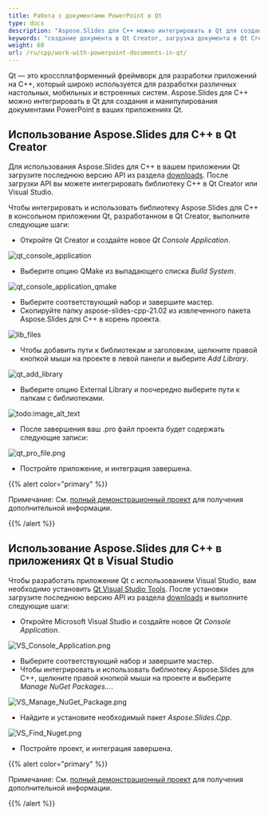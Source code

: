 ```yaml
---
title: Работа с документами PowerPoint в Qt
type: docs
description: "Aspose.Slides для C++ можно интегрировать в Qt для создания и манипулирования документами PowerPoint в приложениях Qt."
keywords: "создание документа в Qt Creator, загрузка документа в Qt Creator, использование Aspose C++ с Qt Creator, загрузка документа Aspose C++, загрузка форматов, поддерживаемых Aspose.Slides C++"
weight: 60
url: /ru/cpp/work-with-powerpoint-documents-in-qt/
---
```


Qt — это кроссплатформенный фреймворк для разработки приложений на C++, который широко используется для разработки различных настольных, мобильных и встроенных систем. Aspose.Slides для C++ можно интегрировать в Qt для создания и манипулирования документами PowerPoint в ваших приложениях Qt.

## Использование Aspose.Slides для C++ в Qt Creator

Для использования Aspose.Slides для C++ в вашем приложении Qt загрузите последнюю версию API из раздела [downloads](https://downloads.aspose.com/slides/cpp). После загрузки API вы можете интегрировать библиотеку C++ в Qt Creator или Visual Studio.

Чтобы интегрировать и использовать библиотеку Aspose.Slides для C++ в консольном приложении Qt, разработанном в Qt Creator, выполните следующие шаги:

- Откройте Qt Creator и создайте новое *Qt Console Application*.

![qt_console_application](qt-console-application.png)

- Выберите опцию QMake из выпадающего списка *Build System*.

![qt_console_application_qmake](qt-console-application-qmake.png)

- Выберите соответствующий набор и завершите мастер.
- Скопируйте папку aspose-slides-cpp-21.02 из извлеченного пакета Aspose.Slides для C++ в корень проекта.

![lib_files](aspose.slides-lib-files.png)

- Чтобы добавить пути к библиотекам и заголовкам, щелкните правой кнопкой мыши на проекте в левой панели и выберите *Add Library*.

![qt_add_library](qt_add_library.png)

- Выберите опцию External Library и поочередно выберите пути к папкам с библиотеками.

![todo:image_alt_text](qt-add-external-library.png)

- После завершения ваш .pro файл проекта будет содержать следующие записи:

![qt_pro_file.png](qt-pro-file.png)

- Постройте приложение, и интеграция завершена.  

{{% alert color="primary" %}}

Примечание: См. [полный демонстрационный проект](https://github.com/aspose-slides/Aspose.Slides-for-C/tree/master/QtDemos/QtCreator/Qt_AsposeSlides_QMake) для получения дополнительной информации.

{{% /alert %}}

## Использование Aspose.Slides для C++ в приложениях Qt в Visual Studio

Чтобы разработать приложение Qt с использованием Visual Studio, вам необходимо установить [Qt Visual Studio Tools](https://marketplace.visualstudio.com/items?itemName=TheQtCompany.QtVisualStudioTools-19123). После установки загрузите последнюю версию API из раздела [downloads](https://downloads.aspose.com/slides/cpp) и выполните следующие шаги:

- Откройте Microsoft Visual Studio и создайте новое *Qt Console Application*.

![VS_Console_Application.png](vs-console-application.png)

- Выберите соответствующий набор и завершите мастер.
- Чтобы интегрировать и использовать библиотеку Aspose.Slides для C++, щелкните правой кнопкой мыши на проекте и выберите *Manage NuGet Packages...*.

![VS_Manage_NuGet_Package.png](vs-manage-nuget-package.png)

- Найдите и установите необходимый пакет *Aspose.Slides.Cpp*.

![VS_Find_Nuget.png](vs-find-nuget.png)

- Постройте проект, и интеграция завершена.  

{{% alert color="primary" %}}

Примечание: См. [полный демонстрационный проект](https://github.com/aspose-slides/Aspose.Slides-for-C/tree/master/QtDemos/Visual%20Studio/Qt_AsposeSlides_VS) для получения дополнительной информации.

{{% /alert %}}